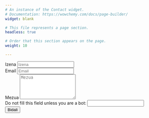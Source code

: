 ```yaml
---
# An instance of the Contact widget.
# Documentation: https://wowchemy.com/docs/page-builder/
widget: blank

# This file represents a page section.
headless: true

# Order that this section appears on the page.
weight: 10

---
```


<form name="izenematea" method="post" data-netlify="true">
  <div class="form-group form-inline">
    <label class="sr-only" for="inputName">Izena</label>
    <input type="text" name="name" class="form-control w-100" id="inputName" placeholder="Izena" required="">
  </div>
  <div class="form-group form-inline">
    <label class="sr-only" for="inputEmail">Email</label>
    <input type="email" name="email" class="form-control w-100" id="inputEmail" placeholder="Email" required="">
  </div>
  <div class="form-group">
    <label class="sr-only" for="inputMessage">Mezua</label>
    <textarea name="message" class="form-control" id="inputMessage" rows="5" placeholder="Mezua" required=""></textarea>
  </div>
  <div class="d-none">
    <label>Do not fill this field unless you are a bot: <input name="welcome-bot"></label>
  </div>
  <button type="submit" class="btn btn-outline-primary px-3 py-2">Bidali</button>
</form>